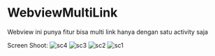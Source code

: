 
# WebviewMultiLink

Webview ini punya fitur bisa multi link hanya dengan satu activity saja
 
Screen Shoot:
![sc4](https://user-images.githubusercontent.com/12369746/124370619-dcf8b980-dca3-11eb-9f4c-1eb23c4086a0.jpeg)
![sc3](https://user-images.githubusercontent.com/12369746/124370620-e08c4080-dca3-11eb-937d-32e9bccf66ee.jpeg)
![sc2](https://user-images.githubusercontent.com/12369746/124370622-e3873100-dca3-11eb-9776-0eb4698dce5d.jpeg)
![sc1](https://user-images.githubusercontent.com/12369746/124370624-e550f480-dca3-11eb-85e0-4038fc18cd7f.jpeg)


